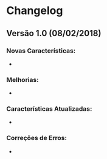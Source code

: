 # Changelog

## Versão 1.0 (08/02/2018)

### Novas Características:

* 

### Melhorias:

* 

### Características Atualizadas:

* 

### Correções de Erros:

* 

